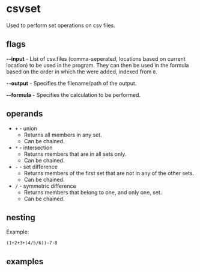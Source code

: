 # csvset
Used to perform set operations on csv files.

## flags

**--input** - List of csv.files (comma-seperated, locations based on current location) to be used in the program. They can then be used in the formula based on the order in which the were added, indexed from `0`.

**--output** - Specifies the filename/path of the output.

**--formula** - Specifies the calculation to be performed.

## operands

- `+` - union
  - Returns all members in any set.
  - Can be chained.
- `*` - intersection
  - Returns members that are in all sets only.
  - Can be chained.
- `-` - set difference
  - Returns members of the first set that are not in any of the other sets.
  - Can be chained.
- `/` - symmetric difference
  - Returns members that belong to one, and only one, set.
  - Can be chained.

## nesting

Example:

`(1+2+3+(4/5/6))-7-8`

## examples